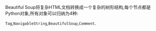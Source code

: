 Beautiful Soup将复杂HTML文档转换成一个复杂的树形结构,每个节点都是Python对象,所有对象可以归纳为4种:

`Tag`,`NavigableString`,`BeautifulSoup`,`Comment`.

